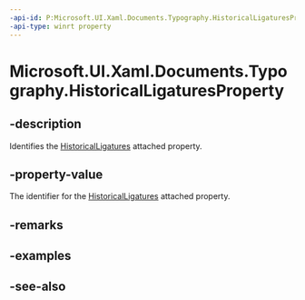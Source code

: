 ```yaml
---
-api-id: P:Microsoft.UI.Xaml.Documents.Typography.HistoricalLigaturesProperty
-api-type: winrt property
---
```


<!-- Property syntax
public Windows.UI.Xaml.DependencyProperty HistoricalLigaturesProperty { get; }
-->

# Microsoft.UI.Xaml.Documents.Typography.HistoricalLigaturesProperty

## -description
Identifies the [HistoricalLigatures](/uwp/api/microsoft.ui.xaml.documents.typography#xaml-attached-properties) attached property.

## -property-value
The identifier for the [HistoricalLigatures](/uwp/api/microsoft.ui.xaml.documents.typography#xaml-attached-properties) attached property.

## -remarks

## -examples

## -see-also
